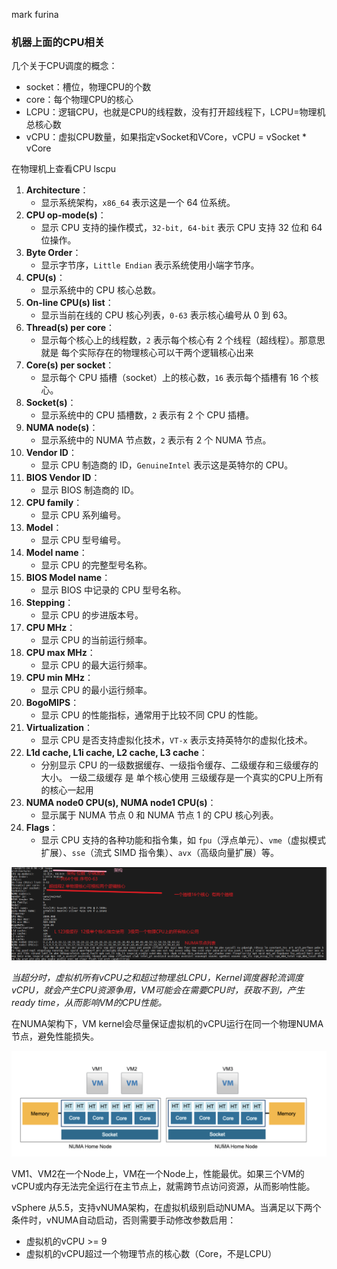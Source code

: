 mark   furina 

### 机器上面的CPU相关

几个关于CPU调度的概念：

- socket：槽位，物理CPU的个数
- core：每个物理CPU的核心
- LCPU：逻辑CPU，也就是CPU的线程数，没有打开超线程下，LCPU=物理机总核心数
- vCPU：虚拟CPU数量，如果指定vSocket和VCore，vCPU = vSocket * vCore

在物理机上查看CPU lscpu

1. **Architecture**：
   - 显示系统架构，`x86_64` 表示这是一个 64 位系统。
2. **CPU op-mode(s)**：
   - 显示 CPU 支持的操作模式，`32-bit, 64-bit` 表示 CPU 支持 32 位和 64 位操作。
3. **Byte Order**：
   - 显示字节序，`Little Endian` 表示系统使用小端字节序。
4. **CPU(s)**：
   - 显示系统中的 CPU 核心总数。
5. **On-line CPU(s) list**：
   - 显示当前在线的 CPU 核心列表，`0-63` 表示核心编号从 0 到 63。
6. **Thread(s) per core**：
   - 显示每个核心上的线程数，`2` 表示每个核心有 2 个线程（超线程）。那意思就是 每个实际存在的物理核心可以干两个逻辑核心出来
7. **Core(s) per socket**：
   - 显示每个 CPU 插槽（socket）上的核心数，`16` 表示每个插槽有 16 个核心。
8. **Socket(s)**：
   - 显示系统中的 CPU 插槽数，`2` 表示有 2 个 CPU 插槽。
9. **NUMA node(s)**：
   - 显示系统中的 NUMA 节点数，`2` 表示有 2 个 NUMA 节点。
10. **Vendor ID**：
    - 显示 CPU 制造商的 ID，`GenuineIntel` 表示这是英特尔的 CPU。
11. **BIOS Vendor ID**：
    - 显示 BIOS 制造商的 ID。
12. **CPU family**：
    - 显示 CPU 系列编号。
13. **Model**：
    - 显示 CPU 型号编号。
14. **Model name**：
    - 显示 CPU 的完整型号名称。
15. **BIOS Model name**：
    - 显示 BIOS 中记录的 CPU 型号名称。
16. **Stepping**：
    - 显示 CPU 的步进版本号。
17. **CPU MHz**：
    - 显示 CPU 的当前运行频率。
18. **CPU max MHz**：
    - 显示 CPU 的最大运行频率。
19. **CPU min MHz**：
    - 显示 CPU 的最小运行频率。
20. **BogoMIPS**：
    - 显示 CPU 的性能指标，通常用于比较不同 CPU 的性能。
21. **Virtualization**：
    - 显示 CPU 是否支持虚拟化技术，`VT-x` 表示支持英特尔的虚拟化技术。
22. **L1d cache, L1i cache, L2 cache, L3 cache**：
    - 分别显示 CPU 的一级数据缓存、一级指令缓存、二级缓存和三级缓存的大小。  一级二级缓存 是 单个核心使用 三级缓存是一个真实的CPU上所有的核心一起用 
23. **NUMA node0 CPU(s), NUMA node1 CPU(s)**：
    - 显示属于 NUMA 节点 0 和 NUMA 节点 1 的 CPU 核心列表。
24. **Flags**：
    - 显示 CPU 支持的各种功能和指令集，如 `fpu`（浮点单元）、`vme`（虚拟模式扩展）、`sse`（流式 SIMD 指令集）、`avx`（高级向量扩展）等。

![img](./assets/182132554.png)



*当超分时，虚拟机所有vCPU之和超过物理总LCPU，Kernel调度器轮流调度vCPU，就会产生CPU资源争用，VM可能会在需要CPU时，获取不到，产生ready time，从而影响VM的CPU性能。*







在NUMA架构下，VM kernel会尽量保证虚拟机的vCPU运行在同一个物理NUMA节点，避免性能损失。

![img](./assets/182132551.png)

VM1、VM2在一个Node上，VM在一个Node上，性能最优。如果三个VM的vCPU或内存无法完全运行在主节点上，就需跨节点访问资源，从而影响性能。



vSphere 从5.5，支持vNUMA架构，在虚拟机级别启动NUMA。当满足以下两个条件时，vNUMA自动启动，否则需要手动修改参数启用：

- 虚拟机的vCPU >= 9 
- 虚拟机的vCPU超过一个物理节点的核心数（Core，不是LCPU）